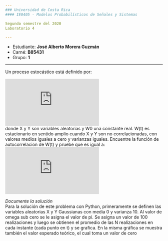 ```yaml
---
### Universidad de Costa Rica
#### IE0405 - Modelos Probabilísticos de Señales y Sistemas

Segundo semestre del 2020  
Laboratorio 4

---
```


* Estudiante: **José Alberto Morera Guzmán**
* Carné: **B85431**
* Grupo: **1**
---
Un proceso estocástico está definido por: 

![Tau](https://latex.codecogs.com/gif.latex?W%28t%29%3DXcos%28%5Comega_0t%29&plus;Ysen%28%5Comega_0t%29)  
donde X y Y son variables aleatorias y W0 una constante real. W(t) es estacionario en sentido amplio cuando
X y Y son no correlacionadas, con valores medios iguales a cero y varianzas iguales. Encuentre
la función de autocorrelacion de W(t) y pruebe que es igual a:  
![Tau](https://latex.codecogs.com/gif.latex?R_%7BWW%7D%28%5Ctau%29%3D%5Csigma%5E%7B2%7Dcos%28%5Comega_0t%29)  


*Documente la solución*  
Para la solución de este problema con Python, primeramente se definen las variables aleatorias X y Y Gaussianas con media 0 y varianza 10. Al valor de omega sub cero se le asigna el valor de pi. Se asigna un valor de 100 realizaciones y luego se obtienen el promedio de las N realizaciones en cada instante (cada punto en t) y se grafica. En la misma gráfica se muestra también el valor esperado teórico, el cual toma un valor de cero
